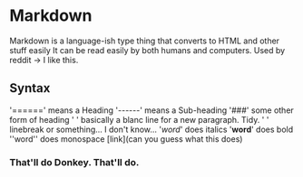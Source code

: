 Markdown
=======

Markdown is a language-ish type thing that converts to HTML and other stuff easily
It can be read easily by both humans and computers. Used by reddit -> I like this.

Syntax
------

'======' means a Heading
'------' means a Sub-heading
'###' some other form of heading
'     ' basically a blanc line for a new paragraph. Tidy.
'  ' linebreak or something... I don't know...
'*word*' does italics
'**word**' does bold
''word'' does monospace
[link](can you guess what this does)

### That'll do Donkey. That'll do.


